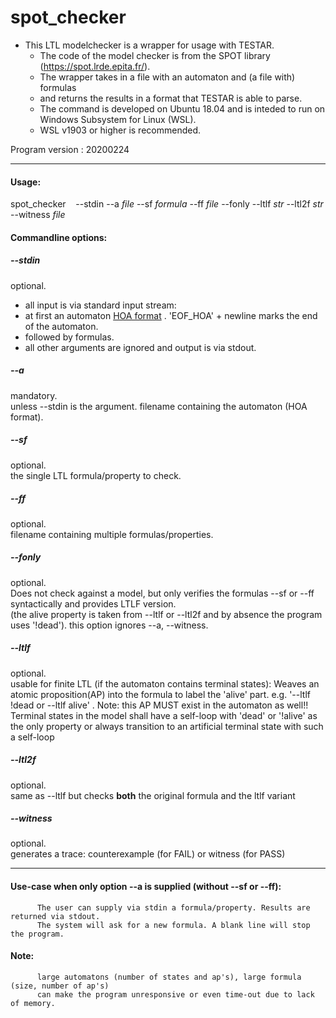 # spot_checker


- This LTL modelchecker is a wrapper for usage with TESTAR.
  - The code of the model checker is from the SPOT library (https://spot.lrde.epita.fr/).
  - The wrapper takes in a file with an automaton and (a file with) formulas
  - and returns the results in a format that TESTAR is able to parse.
  - The command is developed on  Ubuntu 18.04 and is inteded to run on Windows Subsystem for Linux (WSL).
  - WSL v1903 or higher is recommended.
  

Program version : 20200224

---
#### Usage:  
spot_checker &nbsp;&nbsp; \--stdin --a *file* \--sf *formula* \--ff *file* \--fonly  --ltlf  *str* \--ltl2f *str* \--witness  *file*


#### Commandline options:

##### \--stdin   
optional.  
*  all input is  via standard input stream: 
*  at first an automaton  [HOA format](http://adl.github.io/hoaf/) . 'EOF_HOA' + newline  marks the end of the automaton.
*  followed by formulas.
*  all other arguments are ignored and output is via stdout.

##### \--a       
mandatory.  
unless --stdin is the argument. filename containing the automaton (HOA format). 


##### \--sf      
optional.  
the single LTL formula/property to check.  


##### \--ff      
optional.  
filename containing multiple formulas/properties. 


##### \--fonly       
optional.  
Does not check against a model, but only verifies the formulas --sf or --ff syntactically and provides LTLF version.    
    (the alive property is taken from --ltlf or --ltl2f and by absence the program  uses '!dead'). this option ignores --a, --witness.

##### \--ltlf    
optional.  
usable for finite LTL (if the automaton contains terminal states): 
          Weaves an atomic proposition(AP) into the formula to label the 'alive' part. 
          e.g. '--ltlf !dead or --ltlf alive' . Note: this AP MUST exist in the automaton as well!!    
          Terminal states in the model shall have a self-loop with 'dead' or '!alive' as the only property
          or always transition to an artificial terminal state with such a self-loop

##### \--ltl2f   
optional.  
same as --ltlf but checks **both** the original formula and the ltlf variant

##### \--witness 
optional.  
generates a trace: counterexample (for FAIL) or witness (for PASS)

---
#### Use-case when only option --a is supplied (without --sf or --ff): 

          The user can supply via stdin a formula/property. Results are returned via stdout.
          The system will ask for a new formula. A blank line will stop the program. 

#### Note:     

          large automatons (number of states and ap's), large formula (size, number of ap's) 
          can make the program unresponsive or even time-out due to lack of memory. 

